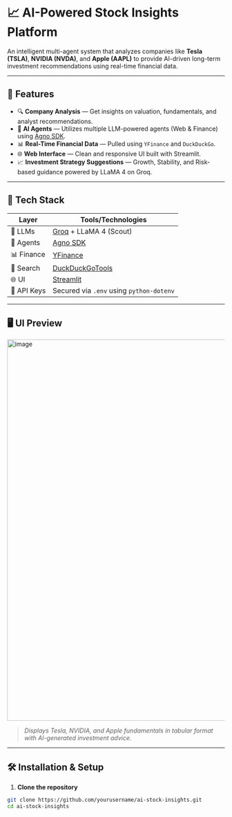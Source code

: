 # 📈 AI-Powered Stock Insights Platform

An intelligent multi-agent system that analyzes companies like **Tesla (TSLA)**, **NVIDIA (NVDA)**, and **Apple (AAPL)** to provide AI-driven long-term investment recommendations using real-time financial data.

---

## 🚀 Features

- 🔍 **Company Analysis** — Get insights on valuation, fundamentals, and analyst recommendations.
- 🧠 **AI Agents** — Utilizes multiple LLM-powered agents (Web & Finance) using [Agno SDK](https://github.com/agno-ai/agents).
- 📊 **Real-Time Financial Data** — Pulled using `YFinance` and `DuckDuckGo`.
- 🌐 **Web Interface** — Clean and responsive UI built with Streamlit.
- 📈 **Investment Strategy Suggestions** — Growth, Stability, and Risk-based guidance powered by LLaMA 4 on Groq.

---

## 🧱 Tech Stack

| Layer         | Tools/Technologies                              |
|---------------|--------------------------------------------------|
| 💬 LLMs       | [Groq](https://groq.com/) + LLaMA 4 (Scout)      |
| 🧠 Agents     | [Agno SDK](https://github.com/agno-ai/agents)   |
| 📊 Finance    | [YFinance](https://pypi.org/project/yfinance/)  |
| 🔎 Search     | [DuckDuckGoTools](https://duckduckgo.com/)      |
| 🌐 UI         | [Streamlit](https://streamlit.io/)              |
| 🔐 API Keys   | Secured via `.env` using `python-dotenv`         |

---

## 🖥️ UI Preview

<img width="1792" height="882" alt="image" src="https://github.com/user-attachments/assets/230cc3dd-e2e8-474e-af71-a43af3012185" />


> *Displays Tesla, NVIDIA, and Apple fundamentals in tabular format with AI-generated investment advice.*

---

## 🛠️ Installation & Setup

1. **Clone the repository**
```bash
git clone https://github.com/yourusername/ai-stock-insights.git
cd ai-stock-insights
